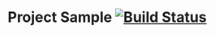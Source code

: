 # Project Sample [![Build Status](https://travis-ci.org/KirillGaleev/testWallpaper.svg?branch=master)](https://travis-ci.org/KirillGaleev/testWallpaper)